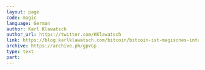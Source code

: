 ```yaml
---
layout: page
code: magic
language: German
author: Karl Klawatsch
author_url: https://twitter.com/KKlawatsch
link: https://blog.karlklawatsch.com/bitcoin/bitcoin-ist-magisches-internet-geld/
archive: https://archive.ph/gpvGp
type: text
part: 
---
```

